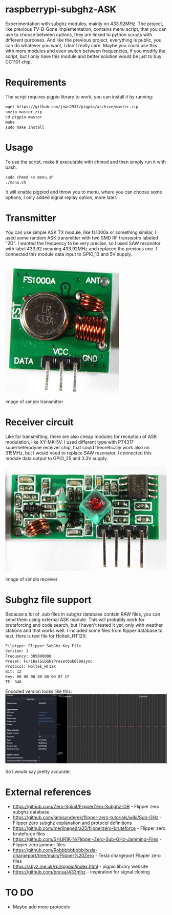 # raspberrypi-subghz-ASK
Experimentation with subghz modules, mainly on 433.92MHz. The project, like previous TV-B-Gone implementation, contains menu script, that you can use to choose between options, they are linked to python scripts with different purposes. And like the previous project, everything is public, you can do whatever you want, I don't really care. Maybe you could use this with more modules and even switch between frequencies, if you modify the script, but I only have this module and better solution would be just to buy CC1101 chip.
# Requirements
The script requires pigpio library to work, you can install it by running:
```
wget https://github.com/joan2937/pigpio/archive/master.zip
unzip master.zip
cd pigpio-master
make
sudo make install
```
# Usage
To use the script, make it executable with chmod and then simply run it with bash.
```
sudo chmod +x menu.sh
./menu.sh
```
It will enable pigpiod and throw you to menu, where you can choose some options, I only added signal replay option, more later...
# Transmitter
You can use simple ASK TX module, like fs1000a or something similar, I used some random ASK transmitter with two SMD RF transisotrs labeled "2D". I wanted the frequency to be very precise, so I used SAW resonator with label 433.92 meaning 433.92MHz and replaced the previous one. I connected this module data input to GPIO_13 and 5V supply.

![TX](images/TX.png)

Image of simple transmitter
# Receiver circuit
Like for transmitting, there are also cheap modules for reception of ASK modulation, like XY-MK-5V. I used different type with PT4317 superheterodyne receiver chip, that could theoretically work also on 315MHz, but I would need to replace SAW resonator. I connected this module data output to GPIO_25 and 3.3V supply.

![RX](images/RX.png)

Image of simple receiver
# Subghz file support
Because a lot of .sub files in subghz database contain RAW files, you can send them using external ASK module. This will probably work for bruteforcing and code search, but I haven't tested it yet, only with weather stations and that works well. I included some files from flipper database to test. Here is test file for Holtek_HT12X:
```
Filetype: Flipper SubGhz Key File 
Version: 1 
Frequency: 305000000 
Preset: FuriHalSubGhzPresetOok650Async 
Protocol: Holtek_HT12X 
Bit: 12 
Key: 00 00 00 00 00 00 07 CF 
TE: 348
```
Encoded version looks like this: 
![Holtek](images/Holtek.png)

So I would say pretty accurate.
# External references
- https://github.com/Zero-Sploit/FlipperZero-Subghz-DB - Flipper zero subghz database
- https://github.com/jamisonderek/flipper-zero-tutorials/wiki/Sub-GHz - Flipper zero subghz explanation and protocol definitions
- https://github.com/merlinepedra25/flipperzero-bruteforce - Flipper zero bruteforce files
- https://github.com/SHUR1K-N/Flipper-Zero-Sub-GHz-Jamming-Files - Flipper zero jammer files
- https://github.com/Robbbbbbbbb/tesla-chargeport/tree/main/Flipper%20Zero - Tesla chargeport Flipper zero files
- https://abyz.me.uk/rpi/pigpio/index.html - pigpio library website
- https://github.com/breisa/433mhz - inspiration for signal cloning
# TO DO
- Maybe add more protocols
